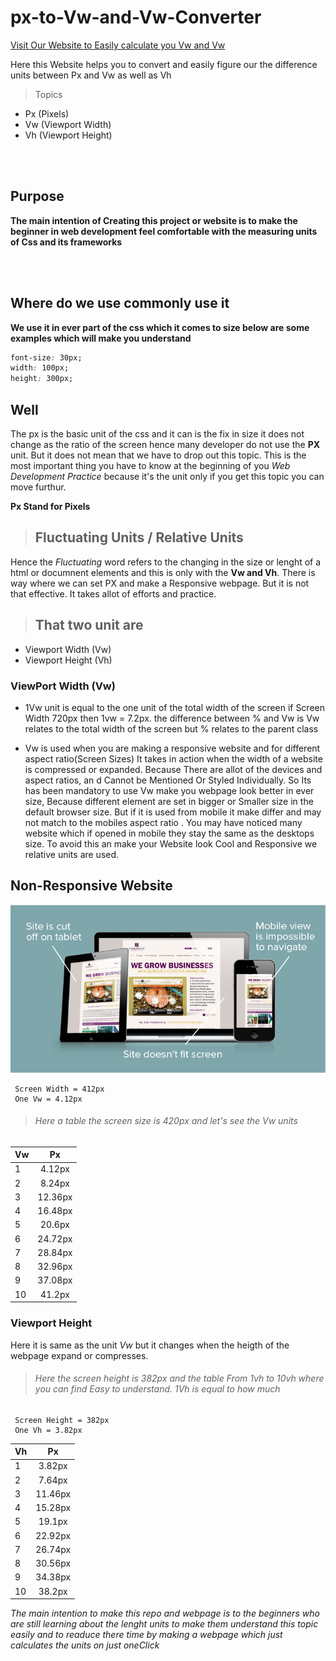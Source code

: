 # px-to-Vw-and-Vw-Converter

[Visit Our Website to Easily calculate you Vw and Vw](https://shaik-mohd-huzaifa.github.io/px-to-Vw-and-Vw-Converter/)

Here this Website helps you to convert and easily figure our the difference units between Px and Vw as well as Vh

> Topics

- Px (Pixels)
- Vw (Viewport Width)
- Vh (Viewport Height)

<br>
<br>

## Purpose

**The main intention of Creating this project or website is to make the beginner in web development feel comfortable with the measuring units of Css and its frameworks**

<br>
<br>

## Where do we use commonly use it

**We use it in ever part of the css which it comes to size below are some examples which will make you understand**

```css
font-size: 30px;
width: 100px;
height: 300px;
```

## Well

The px is the basic unit of the css and it can is the fix in size it does not change as the ratio of the screen hence many developer do not use the **PX** unit. But it does not mean that we have to drop out this topic. This is the most important thing you have to know at the beginning of you _Web Development Practice_ because it's the unit only if you get this topic you can move furthur.

**Px Stand for Pixels**

> ## Fluctuating Units / Relative Units

Hence the _Fluctuating_ word refers to the changing in the size or lenght of a html or documnent elements and this is only with the **Vw and Vh**. There is way where we can set PX and make a Responsive webpage. But it is not that effective. It takes allot of efforts and practice.

> ## That two unit are

- Viewport Width (Vw)
- Viewport Height (Vh)

### ViewPort Width (Vw)

- 1Vw unit is equal to the one unit of the total width of the screen
  if Screen Width 720px then 1vw = 7.2px. the difference between % and Vw is Vw relates to the total width of the screen but % relates to the parent class

- Vw is used when you are making a responsive website and for different aspect ratio(Screen Sizes)
  It takes in action when the width of a website is compressed or expanded. Because There are allot of the devices and aspect ratios, an d Cannot be Mentioned Or Styled Individually. So Its has been mandatory to use Vw make you webpage look better in ever size, Because different element are set in bigger or Smaller size in the default browser size. But if it is used from mobile it make differ and may not match to the mobiles aspect ratio . You may have noticed many website which if opened in mobile they stay the same as the desktops size. To avoid this an make your Website look Cool and Responsive we relative units are used.

## Non-Responsive Website

<img src="marketing-that-sucks-non-responsive-website.png">

<br>

```
 Screen Width = 412px
 One Vw = 4.12px

```

> ###### Here a table the screen size is 420px and let's see the Vw units

| **Vw** | **Px**  |
| ------ | :-----: |
| 1      | 4.12px  |
| 2      | 8.24px  |
| 3      | 12.36px |
| 4      | 16.48px |
| 5      | 20.6px  |
| 6      | 24.72px |
| 7      | 28.84px |
| 8      | 32.96px |
| 9      | 37.08px |
| 10     | 41.2px  |

### Viewport Height

Here it is same as the unit _Vw_ but it changes when the heigth of the webpage expand or compresses.

> ###### Here the screen height is 382px and the table From 1vh to 10vh where you can find Easy to understand. 1Vh is equal to how much

```
 Screen Height = 382px
 One Vh = 3.82px

```

| **Vh** | **Px**  |
| ------ | :-----: |
| 1      | 3.82px  |
| 2      | 7.64px  |
| 3      | 11.46px |
| 4      | 15.28px |
| 5      | 19.1px  |
| 6      | 22.92px |
| 7      | 26.74px |
| 8      | 30.56px |
| 9      | 34.38px |
| 10     | 38.2px  |

_The main intention to make this repo and webpage is to the beginners who are still learning about the lenght units to make them understand this topic easily and to readuce there time by making a webpage which just calculates the units on just oneClick_
